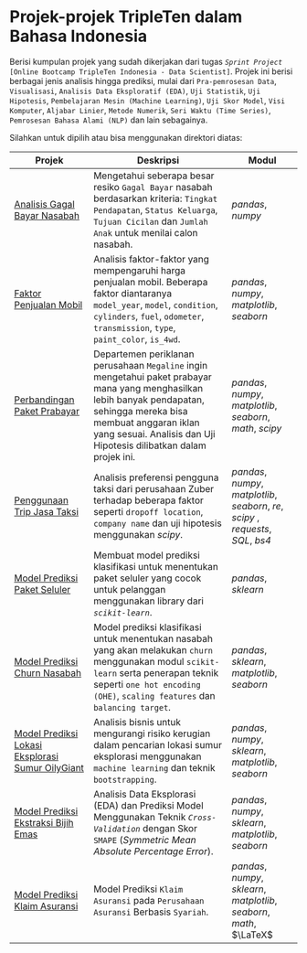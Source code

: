 # Projek-projek TripleTen dalam Bahasa Indonesia

Berisi kumpulan projek yang sudah dikerjakan dari tugas *`Sprint Project`* `[Online Bootcamp TripleTen Indonesia - Data Scientist]`. Projek ini berisi berbagai jenis analisis hingga prediksi, mulai dari `Pra-pemrosesan Data`, `Visualisasi`, `Analisis Data Eksploratif (EDA)`, `Uji Statistik`, `Uji Hipotesis`, `Pembelajaran Mesin (Machine Learning)`, `Uji Skor Model`, `Visi Komputer`, `Aljabar Linier`, `Metode Numerik`, `Seri Waktu (Time Series)`, `Pemrosesan Bahasa Alami (NLP)` dan lain sebagainya.

Silahkan untuk dipilih atau bisa menggunakan direktori diatas:

| Projek | Deskripsi | Modul |
| ------- | ------- | ------- |
| [Analisis Gagal Bayar Nasabah](https://github.com/fuadraharjo/TripleTen_IND/blob/main/Projek-1%20-%20Resiko%20Gagal%20Bayar/Analisis%20resiko%20gagal%20bayar%20-%20bank%20syariah.ipynb) | Mengetahui seberapa besar resiko `Gagal Bayar` nasabah berdasarkan kriteria: `Tingkat Pendapatan`, `Status Keluarga`, `Tujuan Cicilan` dan `Jumlah Anak` untuk menilai calon nasabah. | *pandas*, *numpy* |
| [Faktor Penjualan Mobil](https://github.com/fuadraharjo/TripleTen_IND/blob/main/Projek-2%20-%20Faktor%20Penjualan%20Mobil/Faktor-faktor%20yang%20mempengaruhi%20harga%20penjualan%20mobil.ipynb) | Analisis faktor-faktor yang mempengaruhi harga penjualan mobil. Beberapa faktor diantaranya `model_year`, `model`, `condition`, `cylinders`, `fuel`, `odometer`, `transmission`, `type`, `paint_color`, `is_4wd`. | *pandas*, *numpy*, *matplotlib*, *seaborn* |
| [Perbandingan Paket Prabayar](https://github.com/fuadraharjo/TripleTen_IND/blob/main/Projek-3%20-%20Perbandingan%20Paket%20Prabayar/Studi%20perbandingan%20paket%20prabayar%20surf%20dan%20ultimate.ipynb) | Departemen periklanan perusahaan `Megaline` ingin mengetahui paket prabayar mana yang menghasilkan lebih banyak pendapatan, sehingga mereka bisa membuat anggaran iklan yang sesuai. Analisis dan Uji Hipotesis dilibatkan dalam projek ini. | *pandas*, *numpy*, *matplotlib*, *seaborn*, *math*, *scipy* |
| [Penggunaan Trip Jasa Taksi](https://github.com/fuadraharjo/TripleTen_IND/blob/main/Projek-4%20-%20Penggunaan%20Trip%20Jasa%20Taksi/Analisis%20trip%20pengguna%20jasa%20taksi.ipynb) | Analisis preferensi pengguna taksi dari perusahaan Zuber terhadap beberapa faktor seperti `dropoff location`, `company name` dan uji hipotesis menggunakan *scipy*. | *pandas*, *numpy*, *matplotlib*, *seaborn*, *re*, *scipy* , *requests*, *SQL*, *bs4*|
| [Model Prediksi Paket Seluler](https://github.com/fuadraharjo/TripleTen_IND/blob/main/Projek-5%20-%20Model%20Prediksi%20Paket%20Seluler/Model%20prediksi%20paket%20seluler%20pengguna%20menggunakan%20machine%20learning.ipynb) | Membuat model prediksi klasifikasi untuk menentukan paket seluler yang cocok untuk pelanggan menggunakan library dari *`scikit-learn`*. | *pandas*, *sklearn* |
| [Model Prediksi Churn Nasabah](https://github.com/fuadraharjo/TripleTen_IND/blob/main/Projek-6%20-%20Model%20Prediksi%20Churn%20Nasabah/Model%20prediksi%20churn%20nasabah%20bank%20menggunakan%20machine%20learning.ipynb) | Model prediksi klasifikasi untuk menentukan nasabah yang akan melakukan `churn` menggunakan modul `scikit-learn` serta penerapan teknik seperti `one hot encoding (OHE)`, `scaling features` dan `balancing target`. | *pandas*, *sklearn*, *matplotlib*, *seaborn* |
| [Model Prediksi Lokasi Eksplorasi Sumur OilyGiant](https://github.com/fuadraharjo/TripleTen_IND/blob/main/Projek-7%20-%20Model%20Prediksi%20Lokasi%20Sumur%20Eksplorasi/Model%20prediksi%20lokasi%20eksplorasi%20sumur%20OilyGiant%20menggunakan%20bootstrap%20dan%20machine%20learning.ipynb) | Analisis bisnis untuk mengurangi risiko kerugian dalam pencarian lokasi sumur eksplorasi menggunakan `machine learning` dan teknik `bootstrapping`. | *pandas*, *numpy*, *sklearn*, *matplotlib*, *seaborn* |
| [Model Prediksi Ekstraksi Bijih Emas](https://github.com/fuadraharjo/TripleTen_IND/blob/main/Projek-8%20-%20Model%20Prediksi%20untuk%20Ekstraksi%20Bijih%20Emas/Model%20prediksi%20untuk%20ekstraksi%20bijih%20emas.ipynb) | Analisis Data Eksplorasi (EDA) dan Prediksi Model Menggunakan Teknik *`Cross-Validation`* dengan Skor `SMAPE` (*Symmetric Mean Absolute Percentage Error*). | *pandas*, *numpy*, *sklearn*, *matplotlib*, *seaborn* |
| [Model Prediksi Klaim Asuransi](https://github.com/fuadraharjo/TripleTen_IND/blob/main/Projek-9%20-%20Model%20Prediksi%20Klaim%20Asuransi/Model%20prediksi%20klaim%20asuransi%20pada%20perusahaan%20asuransi%20berbasis%20syariah.ipynb) | Model Prediksi `Klaim Asuransi` pada `Perusahaan Asuransi` Berbasis `Syariah`. | *pandas*, *numpy*, *sklearn*, *matplotlib*, *seaborn*, *math*, $\LaTeX$ |